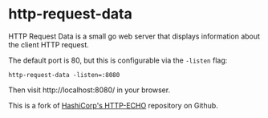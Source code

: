 http-request-data
=========================
HTTP Request Data is a small go web server that displays information about the client HTTP request.

The default port is 80, but this is configurable via the `-listen` flag:

```
http-request-data -listen=:8080
```

Then visit http://localhost:8080/ in your browser.

This is a fork of [HashiCorp's HTTP-ECHO](https://github.com/hashicorp/http-echo) repository on Github.
